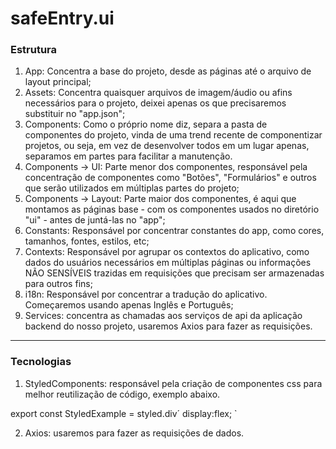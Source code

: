 # safeEntry.ui

### Estrutura

1. App: Concentra a base do projeto, desde as páginas até o arquivo de layout principal;
2. Assets: Concentra quaisquer arquivos de imagem/áudio ou afins necessários para o projeto, deixei apenas os que precisaremos substituir no "app.json";
3. Components: Como o próprio nome diz, separa a pasta de componentes do projeto, vinda de uma trend recente de componentizar projetos, ou seja, em vez de desenvolver todos em um lugar apenas, separamos em partes para facilitar a manutenção.
4. Components -> UI: Parte menor dos componentes, responsável pela concentração de componentes como "Botões", "Formulários" e outros que serão utilizados em múltiplas partes do projeto;
5. Components -> Layout: Parte maior dos componentes, é aqui que montamos as páginas base - com os componentes usados no diretório "ui" - antes de juntá-las no "app";
6. Constants: Responsável por concentrar constantes do app, como cores, tamanhos, fontes, estilos, etc;
7. Contexts: Responsável por agrupar os contextos do aplicativo, como dados do usuários necessários em múltiplas páginas ou informações NÃO SENSÍVEIS trazidas em requisições que precisam ser armazenadas para outros fins;
8. i18n: Responsável por concentrar a tradução do aplicativo. Começaremos usando apenas Inglês e Português;
9. Services: concentra as chamadas aos serviços de api da aplicação backend do nosso projeto, usaremos Axios para fazer as requisições.

---

### Tecnologias

1. StyledComponents: responsável pela criação de componentes css para melhor reutilização de código, exemplo abaixo.

export const StyledExample = styled.div´
  display:flex;
`

2. Axios: usaremos para fazer as requisições de dados.